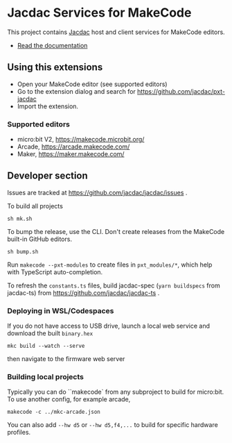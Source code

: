# Jacdac Services for MakeCode

This project contains [Jacdac](https://aka.ms/jacdac) host and client services for MakeCode editors.

* [Read the documentation](https://jacdac.github.io/jacdac-docs/clients/makecode/)

## Using this extensions

-   Open your MakeCode editor (see supported editors)
-   Go to the extension dialog and search for https://github.com/jacdac/pxt-jacdac
-   Import the extension.

### Supported editors

-   micro:bit V2, https://makecode.microbit.org/
-   Arcade, https://arcade.makecode.com/
-   Maker, https://maker.makecode.com/

## Developer section

Issues are tracked at https://github.com/jacdac/jacdac/issues .

To build all projects

```
sh mk.sh
```

To bump the release, use the CLI. Don't create releases from the MakeCode built-in GitHub editors.

```
sh bump.sh
```

Run `makecode --pxt-modules` to create files in `pxt_modules/*`, which help with TypeScript auto-completion.

To refresh the `constants.ts` files, build jacdac-spec (`yarn buildspecs` from jacdac-ts) from https://github.com/jacdac/jacdac-ts .

### Deploying in WSL/Codespaces

If you do not have access to USB drive, launch a local web service and download the built `binary.hex`

```
mkc build --watch --serve
```

then navigate to the firmware web server

### Building local projects

Typically you can do ``makecode` from any subproject to build for micro:bit. To use another config, for example arcade,

```
makecode -c ../mkc-arcade.json
```

You can also add `--hw d5` or `--hw d5,f4,...` to build for specific hardware profiles.
